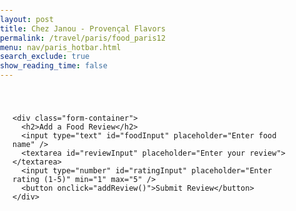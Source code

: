 ```yaml
---
layout: post
title: Chez Janou - Provençal Flavors
permalink: /travel/paris/food_paris12
menu: nav/paris_hotbar.html
search_exclude: true
show_reading_time: false
---
```




<head>
  <style>
    /* Custom CSS */
    body, h1, h2, h3, p, ul, li {
        margin: 0;
        padding: 0;
        box-sizing: border-box;
    }

    body {
        font-family: Arial, sans-serif;
        background-color: #FDF5E6;
        color: white;
        line-height: 1.6;
    }

    .main-content {
        padding: 20px;
        max-width: 800px;
        margin: 0 auto;
    }

    #reviewCount {
        text-align: center;
        margin-bottom: 20px;
    }

    #reviewCount h2 {
        font-size: 1.5rem;
        color: #add8e6;
    }

    .card {
        background-color: black;
        border: 2px solid #add8e6;
        border-radius: 8px;
        padding: 16px;
        margin-bottom: 20px;
        box-shadow: 0 2px 4px rgba(0, 162, 255, 0.2);
        transition: transform 0.2s, box-shadow 0.2s;
    }

    .card:hover {
        transform: scale(1.02);
        box-shadow: 0 4px 8px rgba(0, 162, 255, 0.3);
    }

    .card h2 {
        font-size: 1.2rem;
        color: #add8e6;
        margin-bottom: 10px;
    }

    .card p {
        font-size: 0.9rem;
        color: #E6E6FA;
        margin-bottom: 16px;
    }

    .remove-button {
        background-color: #e74c3c;
        color: white;
        border: none;
        border-radius: 4px;
        padding: 8px 12px;
        font-size: 0.9rem;
        cursor: pointer;
        transition: background-color 0.2s;
    }

    .remove-button:hover {
        background-color: #c0392b;
    }

    .edit-button {
        background-color: #3498db;
        color: white;
        border: none;
        border-radius: 4px;
        padding: 8px 12px;
        font-size: 0.9rem;
        cursor: pointer;
        transition: background-color 0.2s;
        margin-left: 10px;
    }

    .edit-button:hover {
        background-color: #2980b9;
    }

    .form-container {
        margin-bottom: 20px;
        padding: 15px;
        border: 2px solid #add8e6;
        border-radius: 8px;
        background: black;
        color: white;
    }

    .form-container input, .form-container textarea, .form-container button {
        display: block;
        width: 100%;
        margin: 8px 0;
        padding: 10px;
        font-size: 1rem;
        border: 1px solid #add8e6;
        border-radius: 5px;
    }

    .form-container button {
        background-color: #2ecc71;
        color: white;
        border: none;
        border-radius: 4px;
        cursor: pointer;
        transition: background-color 0.2s;
    }

    .form-container button:hover {
        background-color: #27ae60;
    }


  </style>
</head>

<body>
  <main class="main-content" id="main-content">
    <div id="reviewCount"></div>

    <div class="form-container">
      <h2>Add a Food Review</h2>
      <input type="text" id="foodInput" placeholder="Enter food name" />
      <textarea id="reviewInput" placeholder="Enter your review"></textarea>
      <input type="number" id="ratingInput" placeholder="Enter rating (1-5)" min="1" max="5" />
      <button onclick="addReview()">Submit Review</button>
    </div>
  </main>
</body>

<script type="module">
import { pythonURI, fetchOptions } from '{{site.baseurl}}/assets/js/api/config.js';

// Placeholder for logged-in user (Replace with real authentication logic)
const currentUser = "exampleUser"; // This should be set dynamically based on session/auth

document.addEventListener("DOMContentLoaded", () => {
    fetchReviews();
});



async function fetchReviews() {
    try {
        const response = await fetch(`${pythonURI}/api/food_review_12_api`);
        if (!response.ok) {
            throw new Error("Failed to fetch reviews: " + response.statusText);
        }
        const data = await response.json();
        let reviewCount = data.length || 0;
        document.getElementById('reviewCount').innerHTML = `<h2>You have ${reviewCount} food reviews!</h2>`;
        const body = document.getElementById('main-content');
        data.forEach(item => {
            createCard(body, item);
        });
    } catch (error) {
        console.error("Error fetching data:", error);
    }
}

function createCard(container, item) {
    const card = document.createElement('div');
    card.className = 'card';
    card.id = `review-${item.id}`;
    card.innerHTML = `
        <h2>${item.food}</h2>
        <p>${item.review}</p>
        <p><strong>Rating:</strong> <span class="rating">${item.rating}</span>/5</p>
        <p><strong>User:</strong> ${item.username}</p>
    `;

    // Remove Button
    const removeButton = document.createElement("button");
    removeButton.className = "remove-button";
    removeButton.textContent = "Remove";
    removeButton.onclick = () => {
        deleteReview(item.id);
        container.removeChild(card);
        updateReviewCount(-1);
    };
    card.appendChild(removeButton);

    // Edit Button
    const editButton = document.createElement("button");
    editButton.className = "edit-button";
    editButton.textContent = "Edit";
    editButton.onclick = () => {
        editReview(item.id, item.food, item.review, item.rating);
    };
    card.appendChild(editButton);

    container.appendChild(card);
}

window.addReview = async function addReview() {
    const food = document.getElementById("foodInput").value;
    const review = document.getElementById("reviewInput").value;
    const rating = parseInt(document.getElementById("ratingInput").value);

    if (!food || !review || isNaN(rating) || rating < 1 || rating > 5) {
        alert("Please fill in all fields correctly.");
        return;
    }


    try {
        const response = await fetch(`${pythonURI}/api/food_review_12_api`, {
            ...fetchOptions,
            method: "POST",
            headers: {
                "Content-Type": "application/json",
            },
            body: JSON.stringify({food: food, review: review, rating: rating})
        });
        const data = await response.json();
        const body = document.getElementById("main-content");
        createCard(body, data);
        updateReviewCount(1);

        document.getElementById("foodInput").value = "";
        document.getElementById("reviewInput").value = "";
        document.getElementById("ratingInput").value = "";
    } catch (error) {
        console.error("Error adding review:", error);
    }
};

function editReview(id, food, review, rating) {
    document.getElementById("foodInput").value = food;
    document.getElementById("reviewInput").value = review;
    document.getElementById("ratingInput").value = rating;

    const submitButton = document.querySelector(".form-container button");
    submitButton.textContent = "Update Review";

    submitButton.onclick = () => {
        updateReview(id);
    };
}

async function updateReview(id) {
    const food = document.getElementById("foodInput").value;
    const review = document.getElementById("reviewInput").value;
    const rating = parseInt(document.getElementById("ratingInput").value);

    if (!food || !review || isNaN(rating) || rating < 1 || rating > 5) {
        alert("Please fill in all fields correctly.");
        return;
    }

    const putData = {
        id: id,
        food: food,
        review: review,
        rating: rating,
        user: currentUser // Ensure the update request includes the user
    };

    try {
        const response = await fetch(`${pythonURI}/api/food_review_12_api`, {
            method: "PUT",
            headers: {
                "Content-Type": "application/json",
            },
            body: JSON.stringify(putData),
        });

        if (!response.ok) {
            throw new Error("Failed to update review: " + response.statusText);
        }

        const data = await response.json();

        const reviewCard = document.querySelector(`#review-${id}`);
        reviewCard.querySelector("h2").textContent = data.food;
        reviewCard.querySelector("p").textContent = data.review;
        reviewCard.querySelector(".rating").textContent = data.rating;

        document.getElementById("foodInput").value = "";
        document.getElementById("reviewInput").value = "";
        document.getElementById("ratingInput").value = "";
        const submitButton = document.querySelector(".form-container button");
        submitButton.textContent = "Submit Review";
        submitButton.onclick = addReview;

    } catch (error) {
        console.error("Error updating review:", error);
    }
}

async function deleteReview(id) {
    try {
        const response = await fetch(`${pythonURI}/api/food_review_12_api`, {
            method: "DELETE",
            headers: {
                "Content-Type": "application/json",
            },
            body: JSON.stringify({ id, user: currentUser }), // Ensure request includes user info
        });

        if (!response.ok) {
            throw new Error("Failed to delete review: " + response.statusText);
        }
    } catch (error) {
        console.error("Error deleting review:", error);
    }
}

function updateReviewCount(change) {
    const reviewCountElement = document.getElementById("reviewCount");
    const currentCount = parseInt(reviewCountElement.textContent.match(/\d+/)[0]) || 0;
    reviewCountElement.innerHTML = `<h2>You have ${currentCount + change} food reviews!</h2>`;
}
</script>
